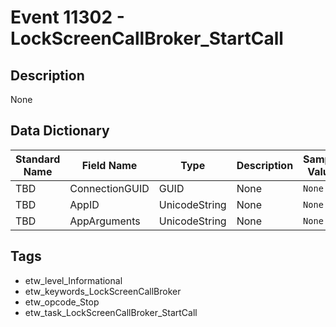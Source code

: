 # Event 11302 - LockScreenCallBroker_StartCall

## Description
None

## Data Dictionary
|Standard Name|Field Name|Type|Description|Sample Value|
|---|---|---|---|---|
|TBD|ConnectionGUID|GUID|None|`None`|
|TBD|AppID|UnicodeString|None|`None`|
|TBD|AppArguments|UnicodeString|None|`None`|

## Tags
* etw_level_Informational
* etw_keywords_LockScreenCallBroker
* etw_opcode_Stop
* etw_task_LockScreenCallBroker_StartCall